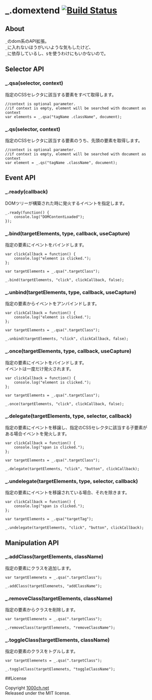 # _.domextend [![Build Status](https://travis-ci.org/1000ch/underscore.domextend.png?branch=master)](https://travis-ci.org/1000ch/underscore.domextend)

## About

`_`のdom系のAPI拡張。  
`_`に入れないほうがいいような気もしたけど、  
`_`に依存しているし、`$`を使うわけにもいかないので。  

## Selector API

### _.qsa(selector, context)

指定のCSSセレクタに該当する要素をすべて取得します。  

    //context is optional parameter.
    //if context is empty, element will be searched with document as context
    var elements = _.qsa("tagName .className", document);

### _.qs(selector, context)

指定のCSSセレクタに該当する要素のうち、先頭の要素を取得します。  

    //context is optional parameter.
    //if context is empty, element will be searched with document as context
    var element = _.qs("tagName .className", document);

## Event API

### _.ready(callback)

DOMツリーが構築された時に発火するイベントを指定します。  

    _.ready(function() {
        console.log("DOMContentLoaded");
    });

### _.bind(targetElements, type, callback, useCapture)

指定の要素にイベントをバインドします。  

    var clickCallback = function() {
        console.log("element is clicked.");
    };
    
    var targetElements = _.qsa(".targetClass");
    
    _.bind(targetElements, "click", clickCallback, false);

### _.unbind(targetElements, type, callback, useCapture)

指定の要素からイベントをアンバインドします。  

    var clickCallback = function() {
        console.log("element is clicked.");
    };
    
    var targetElements = _.qsa(".targetClass");
    
    _.unbind(targetElements, "click", clickCallback, false);

### _.once(targetElements, type, callback, useCapture)

指定の要素にイベントをバインドします。  
イベントは一度だけ発火されます。  

    var clickCallback = function() {
        console.log("element is clicked.");
    };
    
    var targetElements = _.qsa(".targetClass");
    
    _.once(targetElements, "click", clickCallback, false);

### _.delegate(targetElements, type, selector, callback)

指定の要素にイベントを移譲し、指定のCSSセレクタに該当する子要素が  
ある場合イベントを発火します。  

    var clickCallback = function() {
        console.log("span is clicked.");
    };
    
    var targetElements = _.qsa(".targetClass");
    
    _.delegate(targetElements, "click", "button", clickCallback);

### _.undelegate(targetElements, type, selector, callback)

指定の要素にイベントを移譲されている場合、それを除きます。

    var clickCallback = function() {
        console.log("span is clicked.");
    };
    
    var targetElements = _.qsa("targetTag");
    
    _.undelegate(targetElements, "click", "button", clickCallback);

## Manipulation API

### _.addClass(targetElements, className)

指定の要素にクラスを追加します。  

    var targetElemenets = _.qsa(".targetClass");

    _.addClass(targetElemenets, "addClassName");

### _.removeClass(targetElements, className)

指定の要素からクラスを削除します。  

    var targetElemenets = _.qsa(".targetClass");
    
    _.removeClass(targetElemenets, "removeClassName");

### _.toggleClass(targetElements, className)

指定の要素のクラスをトグルします。  

    var targetElemenets = _.qsa(".targetClass");
    
    _.toggleClass(targetElemenets, "toggleClassName");

##License

Copyright [1000ch.net](http://1000ch.net/)  
Released under the MIT license.  
